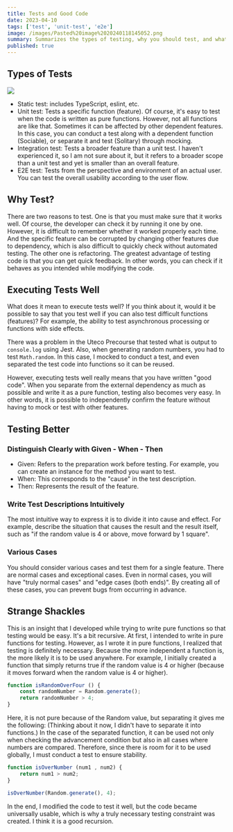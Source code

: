 ```yaml
---
title: Tests and Good Code
date: 2023-04-10
tags: ['test', 'unit-test', 'e2e']
image: /images/Pasted%20image%2020240118145052.png
summary: Summarizes the types of testing, why you should test, and what you gain by testing.
published: true
---
```

## Types of Tests
![](images/Pasted%20image%2020240118145052.png)
- Static test: includes TypeScript, eslint, etc.
- Unit test: Tests a specific function (feature). Of course, it's easy to test when the code is written as pure functions. However, not all functions are like that. Sometimes it can be affected by other dependent features. In this case, you can conduct a test along with a dependent function (Sociable), or separate it and test (Solitary) through mocking.
- Integration test: Tests a broader feature than a unit test. I haven't experienced it, so I am not sure about it, but it refers to a broader scope than a unit test and yet is smaller than an overall feature.
- E2E test: Tests from the perspective and environment of an actual user. You can test the overall usability according to the user flow.

## Why Test?

There are two reasons to test. One is that you must make sure that it works well. Of course, the developer can check it by running it one by one. However, it is difficult to remember whether it worked properly each time. And the specific feature can be corrupted by changing other features due to dependency, which is also difficult to quickly check without automated testing. The other one is refactoring. The greatest advantage of testing code is that you can get quick feedback. In other words, you can check if it behaves as you intended while modifying the code.

## Executing Tests Well

What does it mean to execute tests well? If you think about it, would it be possible to say that you test well if you can also test difficult functions (features)? For example, the ability to test asynchronous processing or functions with side effects.

There was a problem in the Uteco Precourse that tested what is output to `console.log` using Jest. Also, when generating random numbers, you had to test `Math.random`. In this case, I mocked to conduct a test, and even separated the test code into functions so it can be reused.

However, executing tests well really means that you have written "good code". When you separate from the external dependency as much as possible and write it as a pure function, testing also becomes very easy. In other words, it is possible to independently confirm the feature without having to mock or test with other features.

## Testing Better

### Distinguish Clearly with Given - When - Then

- Given: Refers to the preparation work before testing. For example, you can create an instance for the method you want to test.
- When: This corresponds to the "cause" in the test description.
- Then: Represents the result of the feature.

### Write Test Descriptions Intuitively

The most intuitive way to express it is to divide it into cause and effect. For example, describe the situation that causes the result and the result itself, such as "if the random value is 4 or above, move forward by 1 square".

### Various Cases

You should consider various cases and test them for a single feature. There are normal cases and exceptional cases. Even in normal cases, you will have "truly normal cases" and "edge cases (both ends)". By creating all of these cases, you can prevent bugs from occurring in advance.

## Strange Shackles

This is an insight that I developed while trying to write pure functions so that testing would be easy. It's a bit recursive. At first, I intended to write in pure functions for testing. However, as I wrote it in pure functions, I realized that testing is definitely necessary. Because the more independent a function is, the more likely it is to be used anywhere. For example, I initially created a function that simply returns true if the random value is 4 or higher (because it moves forward when the random value is 4 or higher).

```jsx
function isRandomOverFour () {
	const randomNumber = Random.generate();
	return randomNumber > 4;
}
```

Here, it is not pure because of the Random value, but separating it gives me the following: (Thinking about it now, I didn't have to separate it into functions.) In the case of the separated function, it can be used not only when checking the advancement condition but also in all cases where numbers are compared. Therefore, since there is room for it to be used globally, I must conduct a test to ensure stability.

```jsx
function isOverNumber (num1 , num2) {
	return num1 > num2;
}

isOverNumber(Random.generate(), 4);
```

In the end, I modified the code to test it well, but the code became universally usable, which is why a truly necessary testing constraint was created. I think it is a good recursion.